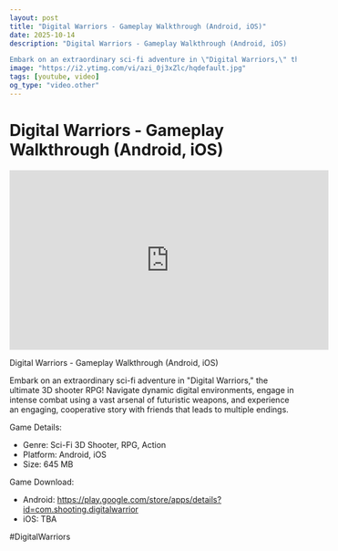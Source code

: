 ```yaml
---
layout: post
title: "Digital Warriors - Gameplay Walkthrough (Android, iOS)"
date: 2025-10-14
description: "Digital Warriors - Gameplay Walkthrough (Android, iOS)

Embark on an extraordinary sci-fi adventure in \"Digital Warriors,\" the ultimate 3D shooter RPG..."
image: "https://i2.ytimg.com/vi/azi_0j3xZlc/hqdefault.jpg"
tags: [youtube, video]
og_type: "video.other"
---
```


<script type="application/ld+json">
{
  "@context": "http://schema.org",
  "@type": "VideoObject",
  "name": "Digital Warriors - Gameplay Walkthrough (Android, iOS)",
  "description": "Digital Warriors - Gameplay Walkthrough (Android, iOS)\n\nEmbark on an extraordinary sci-fi adventure in \\\"Digital Warriors,\\\" the ultimate 3D shooter RPG! Navigate dynamic digital environments, engage in intense combat using a vast arsenal of futuristic weapons, and experience an engaging, cooperative story with friends that leads to multiple endings.\n\nGame Details:\n\n- Genre: Sci-Fi 3D Shooter, RPG, Action\n- Platform: Android, iOS\n- Size: 645 MB\n\nGame Download:\n\n- Android: https://play.google.com/store/apps/details?id=com.shooting.digitalwarrior\n- iOS: TBA\n\n#DigitalWarriors",
  "thumbnailUrl": "https://i2.ytimg.com/vi/azi_0j3xZlc/hqdefault.jpg",
  "uploadDate": "2025-10-14T09:00:06",
  "embedUrl": "https://www.youtube.com/embed/azi_0j3xZlc",
  "publisher": {
    "@type": "Person",
    "name": "Celo Zaga"
  },
  "mainEntityOfPage": {
    "@type": "WebPage",
    "@id": "https://celozaga.github.io/2025/10/14/digital-warriors---gameplay-walkthrough-(android,-ios)-azi_0j3xZlc.html"
  },
  "duration": "PT0M0S"
}
</script>

<script type="application/ld+json">
{
  "@context": "http://schema.org",
  "@type": "BlogPosting",
  "headline": "Digital Warriors - Gameplay Walkthrough (Android, iOS)",
  "image": "https://i2.ytimg.com/vi/azi_0j3xZlc/hqdefault.jpg",
  "publisher": {
    "@type": "Person",
    "name": "Celo Zaga"
  },
  "url": "https://celozaga.github.io/2025/10/14/digital-warriors---gameplay-walkthrough-(android,-ios)-azi_0j3xZlc.html",
  "datePublished": "2025-10-14T09:00:06",
  "dateCreated": "2025-10-14T09:00:06",
  "dateModified": "2025-10-14T09:00:06",
  "description": "Digital Warriors - Gameplay Walkthrough (Android, iOS)\n\nEmbark on an extraordinary sci-fi adventure in \\\"Digital Warriors,\\\" the ultimate 3D shooter RPG...",
  "author": {
    "@type": "Person",
    "name": "Celo Zaga"
  },
  "mainEntityOfPage": {
    "@type": "WebPage",
    "@id": "https://celozaga.github.io/2025/10/14/digital-warriors---gameplay-walkthrough-(android,-ios)-azi_0j3xZlc.html"
  }
}
</script>

<h1 class="youtube-post-title">Digital Warriors - Gameplay Walkthrough (Android, iOS)</h1>

<iframe width="560" height="315" src="https://www.youtube.com/embed/azi_0j3xZlc" class="youtube-post-embed" frameborder="0" allowfullscreen></iframe>

<p class="youtube-post-description">Digital Warriors - Gameplay Walkthrough (Android, iOS)

Embark on an extraordinary sci-fi adventure in "Digital Warriors," the ultimate 3D shooter RPG! Navigate dynamic digital environments, engage in intense combat using a vast arsenal of futuristic weapons, and experience an engaging, cooperative story with friends that leads to multiple endings.

Game Details:

- Genre: Sci-Fi 3D Shooter, RPG, Action
- Platform: Android, iOS
- Size: 645 MB

Game Download:

- Android: https://play.google.com/store/apps/details?id=com.shooting.digitalwarrior
- iOS: TBA

#DigitalWarriors</p>
